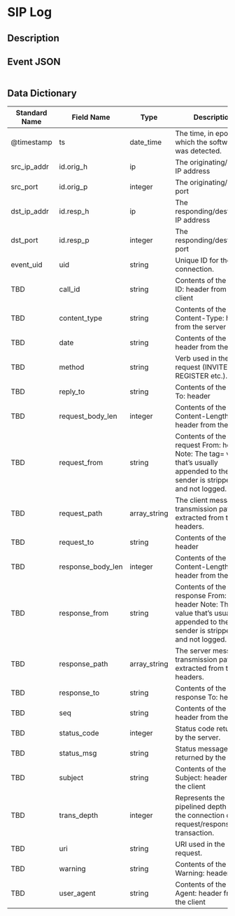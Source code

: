 # SIP Log

## Description

## Event JSON

```json
```

## Data Dictionary

|	        Standard Name       	|            Field Name             |       	    Type            	|   	    Description          	|	     Sample Value           	|
|	-------------------------------	|	-------------------------------	|	-------------------------------	|	-------------------------------	|	-------------------------------	|
|     @timestamp     |     ts     |     date_time     |     The time, in epoch, at which the software was detected.     |     `1300475167.096535`     |
|     src_ip_addr     |     id.orig_h     |     ip     |     The originating/source IP address     |     `10.1.1.1`     |
|     src_port     |     id.orig_p          |     integer     |       The originating/source port        |     `37682`     |
|     dst_ip_addr     |     id.resp_h     |     ip     |     The responding/destination IP address     |     `10.2.2.2`     |
|     dst_port     |     id.resp_p          |     integer     |       The responding/destination port        |     `5060`     |
|     event_uid     |     uid     |     string     |     Unique ID for the connection.     |     `CHhAvVGS1DHFjwGM9`     |
|     TBD     |     call_id     |     string     |     Contents of the Call-ID: header from the client     |     `2984467955@1.243.141.236`     |
|     TBD     |     content_type     |     string     |     Contents of the Content-Type: header from the server    |
|     TBD     |     date     |     string     |     Contents of the Date: header from the client    |     ``     |
|     TBD     |     method     |     string     |     Verb used in the SIP request (INVITE, REGISTER etc.).     |   `INVITE`
|     TBD     |     reply_to     |     string     |     Contents of the Reply-To: header    |     ``     |
|     TBD     |     request_body_len     |     integer     |     Contents of the Content-Length: header from the client     |       |
|     TBD     |     request_from     |     string     |     Contents of the request From: header Note: The tag= value that’s usually appended to the sender is stripped off and not logged.     |   `"sipvicious"<sip:100@1.1.1.1>`     |
|     TBD     |     request_path     |     array_string     |     The client message transmission path, as extracted from the headers.  | `[ "SIP/2.0/UDP 10.247.109.112:5065", "SIP/7.0/UDP 10.247.109.112:5065" ]`
|     TBD     |     request_to     |     string     |     Contents of the To: header    |   `"03346441409560" <sip:03346441409560@10.3.50.2>`  |
|     TBD     |     response_body_len     |     integer     |     Contents of the Content-Length: header from the server    |  `15002` |
|     TBD     |     response_from     |     string     |     Contents of the response From: header Note: The tag= value that’s usually appended to the sender is stripped off and not logged.   |  `sip:777@8.8.8.8`   |
|     TBD     |     response_path     |     array_string     |     The server message transmission path, as extracted from the headers. |   `[ "SIP/2.0/UDP 10.247.109.11:7082", "SIP/2.0/UDP 10.247.109.11:7082" ]`  |
|     TBD     |     response_to     |     string     |     Contents of the response To: header      | `sip:00441764910300@8.8.8.8;tag=122464383304cf611`    |
|     TBD     |     seq     |     string     |     Contents of the CSeq: header from the client     |    `"63104 OPTIONS"`   |
|     TBD     |     status_code     |     integer     |     Status code returned by the server.     |  `200` |
|     TBD     |     status_msg     |     string     |     Status message returned by the server.    |   `OK`   |
|     TBD     |     subject     |     string     |     Contents of the Subject: header from the client      |       |
|     TBD     |     trans_depth     |     integer     |     Represents the pipelined depth into the connection of this request/response transaction.    |       |
|     TBD     |     uri     |     string     |     URI used in the request.     |   `sip:100@10.6.3.38`     |
|     TBD     |     warning     |     string     |     Contents of the Warning: header|
|     TBD     |     user_agent     |     string     |     Contents of the User-Agent: header from the client|   `Cisco-SIPGateway/IOS-12.x`    |